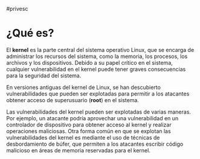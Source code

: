#privesc 

# ¿Qué es?

El **kernel** es la parte central del sistema operativo Linux, que se encarga de administrar los recursos del sistema, como la memoria, los procesos, los archivos y los dispositivos. Debido a su papel crítico en el sistema, cualquier vulnerabilidad en el kernel puede tener graves consecuencias para la seguridad del sistema.

En versiones antiguas del kernel de Linux, se han descubierto vulnerabilidades que pueden ser explotadas para permitir a los atacantes obtener acceso de superusuario (**root**) en el sistema.

Las vulnerabilidades del kernel pueden ser explotadas de varias maneras. Por ejemplo, un atacante podría aprovechar una vulnerabilidad en un controlador de dispositivo para obtener acceso al kernel y realizar operaciones maliciosas. Otra forma común en que se explotan las vulnerabilidades del kernel es mediante el uso de técnicas de desbordamiento de búfer, que permiten a los atacantes escribir código malicioso en áreas de memoria reservadas para el kernel.